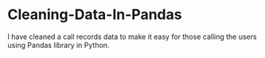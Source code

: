 # Cleaning-Data-In-Pandas
I have cleaned a call records data to make it easy for those calling the users using Pandas library in Python.

